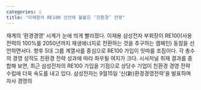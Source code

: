 ```yaml
---
categories: i
title: "이재용의 RE100 선언에 불붙은 ‘친환경’ 전쟁"
---
```

재계의 ‘환경경영’ 시계가 눈에 띄게 빨라졌다. 이재용 삼성전자 부회장이 RE100(사용전력의 100%를 2050년까지 재생에너지로 전환하는 것을 추구하는 캠페인) 동참을 선언하면서다. 향후 5대 그룹 계열사를 중심으로 RE100 가입이 잇따를 조짐이다. 각 총수의 경영 성적도 친환경 전략 성과에 따라 좌우될 여지가 크다. 시사저널 취재 결과를 종합해 보면, 최근 삼성전자의 RE100 가입을 기점으로 상당수 기업이 친환경 경영 전략 수립에 더욱 속도를 내고 있다. 삼성전자는 9월15일 ‘신(新)환경경영전략’을 발표하며 자사 경영의